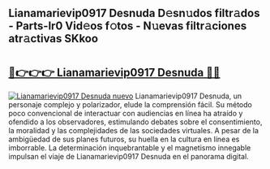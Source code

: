 ## Lianamarievip0917 Desnuda D𝚎sn𝚞dos filtr𝚊dos - Parts-lr0 Vid𝚎os f𝚘tos - N𝚞evas filtr𝚊ciones atr𝚊ctivas SKkoo

# <h2><a href="http://mb4sh1.tromn.icu/?c=Lianamarievip0917+Desnuda">🔗👉👉👉 Lianamarievip0917 Desnuda 🔗🔗</a></h2>

[![Lianamarievip0917 Desnuda nuevo](https://i.imgur.com/pEAQMta.gif)](http://mb4sh1.tromn.icu/?c=Lianamarievip0917+Desnuda)
Lianamarievip0917 Desnuda, un personaje complejo y polarizador, elude la comprensión fácil. Su método poco convencional de interactuar con audiencias en línea ha atraído y ofendido a los observadores, estimulando debates sobre el consentimiento, la moralidad y las complejidades de las sociedades virtuales. A pesar de la ambigüedad de sus planes futuros, su huella en la cultura en línea es imborrable. La determinación inquebrantable y el magnetismo innegable impulsan el viaje de Lianamarievip0917 Desnuda en el panorama digital.
